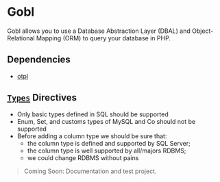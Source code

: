 # Gobl
Gobl allows you to use a Database Abstraction Layer (DBAL) and Object-Relational Mapping (ORM) to query your database in PHP.

## Dependencies
 - [otpl](https://github.com/silassare/otpl/)

## [`Types`](./src/DBAL/Types) Directives
 - Only basic types defined in SQL should be supported
 - Enum, Set, and customs types of MySQL and Co should not be supported
 - Before adding a column type we should be sure that:
   - the column type is defined and supported by SQL Server;
   - the column type is well supported by all/majors RDBMS;
   - we could change RDBMS without pains

> Coming Soon: Documentation and test project.
